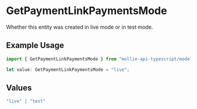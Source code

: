 # GetPaymentLinkPaymentsMode

Whether this entity was created in live mode or in test mode.

## Example Usage

```typescript
import { GetPaymentLinkPaymentsMode } from "mollie-api-typescript/models/operations";

let value: GetPaymentLinkPaymentsMode = "live";
```

## Values

```typescript
"live" | "test"
```